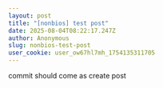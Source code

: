 ```yaml
---
layout: post
title: "[nonbios] test post"
date: 2025-08-04T08:22:17.247Z
author: Anonymous
slug: nonbios-test-post
user_cookie: user_ow67hl7mh_1754135311705
---
```


commit should come as create post

